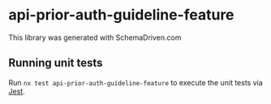 
# api-prior-auth-guideline-feature

This library was generated with SchemaDriven.com

## Running unit tests

Run `nx test api-prior-auth-guideline-feature` to execute the unit tests via [Jest](https://jestjs.io).

